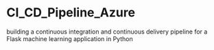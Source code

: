 # CI_CD_Pipeline_Azure
building a continuous integration and continuous delivery pipeline for a Flask machine learning application in Python
